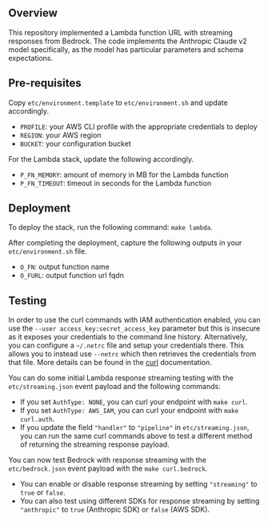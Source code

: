 ## Overview
This repository implemented a Lambda function URL with streaming responses from Bedrock. The code implements the Anthropic Claude v2 model specifically, as the model has particular parameters and schema expectations.

## Pre-requisites
Copy `etc/environment.template` to `etc/environment.sh` and update accordingly.
* `PROFILE`: your AWS CLI profile with the appropriate credentials to deploy
* `REGION`: your AWS region
* `BUCKET`: your configuration bucket

For the Lambda stack, update the following accordingly.
* `P_FN_MEMORY`: amount of memory in MB for the Lambda function
* `P_FN_TIMEOUT`: timeout in seconds for the Lambda function

## Deployment
To deploy the stack, run the following command: `make lambda`.

After completing the deployment, capture the following outputs in your `etc/environment.sh` file.
* `O_FN`: output function name
* `O_FURL`: output function url fqdn

## Testing
In order to use the curl commands with IAM authentication enabled, you can use the `--user access_key:secret_access_key` parameter but this is insecure as it exposes your credentials to the command line history. Alternatively, you can configure a `~/.netrc` file and setup your credentials there. This allows you to instead use `--netrc` which then retrieves the credentials from that file. More details can be found in the [curl](https://everything.curl.dev/usingcurl/netrc) documentation.

You can do some initial Lambda response streaming testing with the `etc/streaming.json` event payload and the following commands:
* If you set `AuthType: NONE`, you can curl your endpoint with `make curl`.
* If you set `AuthType: AWS_IAM`, you can curl your endpoint with `make curl.auth`.
* If you update the field `"handler"` to `"pipeline"` in `etc/streaming.json`, you can run the same curl commands above to test a different method of returning the streaming response payload.

You can now test Bedrock with response streaming with the `etc/bedrock.json` event payload with the `make curl.bedrock`.
* You can enable or disable response streaming by setting `"streaming"` to `true` or `false`.
* You can also test using different SDKs for response streaming by setting `"anthropic"` to `true` (Anthropic SDK) or `false` (AWS SDK).
